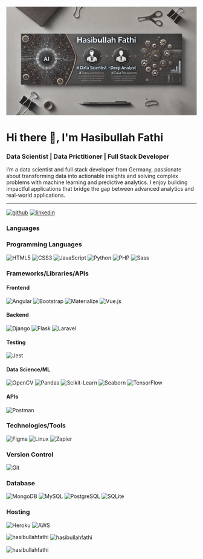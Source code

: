 ![Data Scientist/Practitioner](https://github.com/HasibullahFathi/HasibullahFathi/blob/main/banner.webp)

# Hi there 👋, I'm Hasibullah Fathi  
### Data Scientist | Data Prictitioner | Full Stack Developer

I’m a data scientist and full stack developer from Germany, passionate about transforming data into actionable insights and solving complex problems with machine learning and predictive analytics. I enjoy building impactful applications that bridge the gap between advanced analytics and real-world applications.

---

[<img src='https://cdn.jsdelivr.net/npm/simple-icons@3.0.1/icons/github.svg' alt='github' height='40'>](https://github.com/https://github.com/HasibullahFathi)  [<img src='https://cdn.jsdelivr.net/npm/simple-icons@3.0.1/icons/linkedin.svg' alt='linkedin' height='40'>](https://www.linkedin.com/in/https://www.linkedin.com/in/hasibulla-fathi-156a80122/?utm_source=share&utm_campaign=share_via&utm_content=profile&utm_medium=ios_app/)  



<h3 align="left">Languages</h3>

### Programming Languages

![HTML5](https://img.shields.io/badge/HTML5%20-%23E34F26.svg?&style=for-the-badge&logo=HTML5&logoColor=FFFFFF)
![CSS3](https://img.shields.io/badge/CSS3%20-%231572B6.svg?&style=for-the-badge&logo=CSS3&logoColor=FFFFFF)
![JavaScript](https://img.shields.io/badge/JavaScript%20-%23323330.svg?&style=for-the-badge&logo=JavaScript&logoColor=F7DF1E)
![Python](https://img.shields.io/badge/Python%20-%23004D7A.svg?&style=for-the-badge&logo=python&logoColor=ffdf76)
![PHP](https://img.shields.io/badge/PHP%20-%23777BB4.svg?&style=for-the-badge&logo=php&logoColor=FFFFFF)
![Sass](https://img.shields.io/badge/Sass%20-%23CC6699.svg?&style=for-the-badge&logo=sass&logoColor=FFFFFF)

### Frameworks/Libraries/APIs

#### Frontend
![Angular](https://img.shields.io/badge/Angular%20-%23DD0031.svg?&style=for-the-badge&logo=angular&logoColor=FFFFFF)
![Bootstrap](https://img.shields.io/badge/Bootstrap%20-%23563D7C.svg?&style=for-the-badge&logo=bootstrap&logoColor=FFFFFF)
![Materialize](https://img.shields.io/badge/Materialize%20-%23EE6E73.svg?&style=for-the-badge&logo=material-design&logoColor=FFFFFF)
![Vue.js](https://img.shields.io/badge/Vue.js%20-%234FC08D.svg?&style=for-the-badge&logo=vue-dot-js&logoColor=FFFFFF)

#### Backend
![Django](https://img.shields.io/badge/Django%20-%23092E20.svg?&style=for-the-badge&logo=django&logoColor=FFFFFF)
![Flask](https://img.shields.io/badge/Flask%20-%23000000.svg?&style=for-the-badge&logo=flask&logoColor=FFFFFF)
![Laravel](https://img.shields.io/badge/Laravel%20-%23FF2D20.svg?&style=for-the-badge&logo=laravel&logoColor=FFFFFF)

#### Testing
![Jest](https://img.shields.io/badge/Jest%20-%23C21325.svg?&style=for-the-badge&logo=jest&logoColor=FFFFFF)

#### Data Science/ML
![OpenCV](https://img.shields.io/badge/OpenCV%20-%235C3EE8.svg?&style=for-the-badge&logo=opencv&logoColor=FFFFFF)
![Pandas](https://img.shields.io/badge/Pandas%20-%23150458.svg?&style=for-the-badge&logo=pandas&logoColor=FFFFFF)
![Scikit-Learn](https://img.shields.io/badge/Scikit--Learn%20-%23F7931E.svg?&style=for-the-badge&logo=scikit-learn&logoColor=FFFFFF)
![Seaborn](https://img.shields.io/badge/Seaborn%20-%232bbcd4.svg?&style=for-the-badge&logo=seaborn&logoColor=FFFFFF)
![TensorFlow](https://img.shields.io/badge/TensorFlow%20-%23FF6F00.svg?&style=for-the-badge&logo=tensorflow&logoColor=FFFFFF)

#### APIs
![Postman](https://img.shields.io/badge/Postman%20-%23FF6C37.svg?&style=for-the-badge&logo=postman&logoColor=FFFFFF)

### Technologies/Tools

![Figma](https://img.shields.io/badge/Figma%20-%23F24E1E.svg?&style=for-the-badge&logo=figma&logoColor=FFFFFF)
![Linux](https://img.shields.io/badge/Linux%20-%23FCC624.svg?&style=for-the-badge&logo=linux&logoColor=000000)
![Zapier](https://img.shields.io/badge/Zapier%20-%23FF4A00.svg?&style=for-the-badge&logo=zapier&logoColor=FFFFFF)

### Version Control

![Git](https://img.shields.io/badge/Git%20-%23F05033.svg?&style=for-the-badge&logo=git&logoColor=FFFFFF)

### Database

![MongoDB](https://img.shields.io/badge/MongoDB%20-%2347A248.svg?&style=for-the-badge&logo=mongodb&logoColor=FFFFFF)
![MySQL](https://img.shields.io/badge/MySQL%20-%234479A1.svg?&style=for-the-badge&logo=mysql&logoColor=FFFFFF)
![PostgreSQL](https://img.shields.io/badge/PostgreSQL%20-%23336791.svg?&style=for-the-badge&logo=postgresql&logoColor=FFFFFF)
![SQLite](https://img.shields.io/badge/SQLite%20-%23003B57.svg?&style=for-the-badge&logo=sqlite&logoColor=FFFFFF)

### Hosting

![Heroku](https://img.shields.io/badge/Heroku%20-%23430098.svg?&style=for-the-badge&logo=heroku&logoColor=FFFFFF)
![AWS](https://img.shields.io/badge/Amazon%20AWS%20-%23FF9900.svg?&style=for-the-badge&logo=amazon-aws&logoColor=FFFFFF)




<p><img align="left" src="https://github-readme-stats.vercel.app/api/top-langs?username=hasibullahfathi&show_icons=true&locale=en&layout=compact" alt="hasibullahfathi" /></p>

<p>&nbsp;<img align="center" src="https://github-readme-stats.vercel.app/api?username=hasibullahfathi&show_icons=true&locale=en" alt="hasibullahfathi" /></p>

<p><img align="center" src="https://github-readme-streak-stats.herokuapp.com/?user=hasibullahfathi&" alt="hasibullahfathi" /></p>

